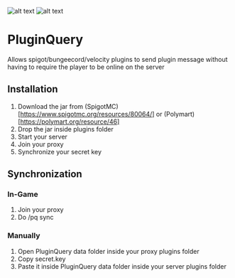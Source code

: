 ![alt text](https://i.ibb.co/FHQnbTg/shaded-header.png "Plugin Query")
![alt text](https://i.ibb.co/WpnXh8R/body.png "Features")

# PluginQuery
Allows spigot/bungeecord/velocity plugins to send plugin message without having to require the player to be online on the server

## Installation
1. Download the jar from (SpigotMC)[https://www.spigotmc.org/resources/80064/] or (Polymart)[https://polymart.org/resource/46]
2. Drop the jar inside plugins folder
3. Start your server
4. Join your proxy
5. Synchronize your secret key

## Synchronization
### In-Game
1. Join your proxy
2. Do /pq sync
### Manually
1. Open PluginQuery data folder inside your proxy plugins folder
2. Copy secret.key
3. Paste it inside PluginQuery data folder inside your server plugins folder
